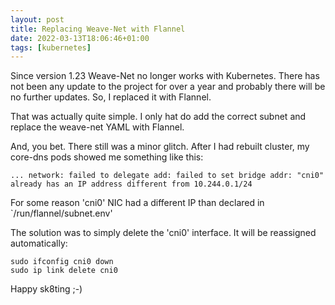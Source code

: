 ```yaml
---
layout: post
title: Replacing Weave-Net with Flannel
date: 2022-03-13T18:06:46+01:00
tags: [kubernetes]
---
```


Since version 1.23 Weave-Net no longer works with Kubernetes. There has not been any update to the project for over a year and probably there will be no further updates. So, I replaced it with Flannel.

That was actually quite simple. I only hat do add the correct subnet and replace the weave-net YAML with Flannel.

And, you bet. There still was a minor glitch. After I had rebuilt cluster, my core-dns pods showed me something like this:

    ... network: failed to delegate add: failed to set bridge addr: "cni0" already has an IP address different from 10.244.0.1/24

For some reason 'cni0' NIC had a different IP than declared in `/run/flannel/subnet.env'

The solution was to simply delete the 'cni0' interface. It will be reassigned automatically:

    sudo ifconfig cni0 down
    sudo ip link delete cni0

Happy sk8ting ;-)
